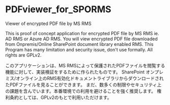 # PDFviewer_for_SPORMS
Viewer of encrypted PDF file by MS RMS  

This is proof of concept application for encrypted PDF file by MS RMS ie. AD RMS or Azure AD RMS.
You will view encrypted PDF file downloaded from Onpremis/Online SharePoint document library enabled RMS.
This Program has many limitation and security issue, don't use formally.
All rights are GPLv2.

このアプリケーションは、MS RMSによって保護されたPDFファイルを閲覧する機能に対して、実装検証をするために作られたものです。
SharePoint オンプレミス/オンライン上のRMS有効化ドキュメントライブラリからダウンロードされたPDFファイルを見ることができます。
まだ、数多くの制限やセキュリティ上の課題を含んでいます。本番環境での利用を避けることを強く推奨します。
権利条約としては、GPLv2のもとで利用いただけます。

